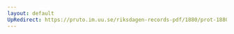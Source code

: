 ```yaml
---
layout: default
UpRedirect: https://pruto.im.uu.se/riksdagen-records-pdf/1880/prot-1880--ak--055/prot-1880--ak--055_006.pdf
---
```

